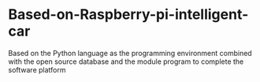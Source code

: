 # Based-on-Raspberry-pi-intelligent-car
 Based on the Python language as the programming environment combined with the open source database and the module program to complete the software platform
